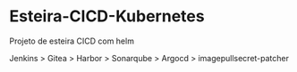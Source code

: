 # Esteira-CICD-Kubernetes

Projeto de esteira CICD com helm

Jenkins > Gitea > Harbor > Sonarqube > Argocd > imagepullsecret-patcher

